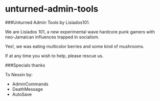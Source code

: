 unturned-admin-tools
====================

###Unturned Admin Tools by Lisiados101.

We are Lisiados 101, a new experimental wave hardcore punk gamers with neo-Jamaican influences trapped in socialism.

Yes!, we was eating multicolor berries and some kind of mushrooms.

If at any time you wish to help, please rescue us.

###Specials thanks

To Nessin by:

* AdminCommands
* DeathMessage
* AutoSave